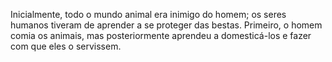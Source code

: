 ﻿Inicialmente, todo o mundo animal era inimigo do homem; os seres humanos tiveram de aprender a se proteger das bestas. Primeiro, o homem comia os animais, mas posteriormente aprendeu a domesticá-los e fazer com que eles o servissem.